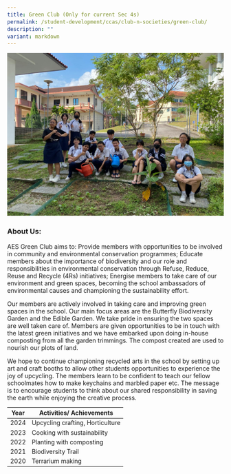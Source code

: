 ```yaml
---
title: Green Club (Only for current Sec 4s)
permalink: /student-development/ccas/club-n-societies/green-club/
description: ""
variant: markdown
---
```

![Green club 2024](/images/1_2024_Green_Club_members_at_the_edible_garden.jpg)

### About Us:

AES Green Club aims to:
Provide members with opportunities to be involved in community and environmental conservation programmes;
Educate members about the importance of biodiversity and our role and responsibilities in environmental conservation through Refuse, Reduce, Reuse and Recycle (4Rs) initiatives;
Energise members to take care of our environment and green spaces, becoming the school ambassadors of environmental causes and championing the sustainability effort.

Our members are actively involved in taking care and improving green spaces in the school. Our main focus areas are the Butterfly Biodiversity Garden and the Edible Garden. We take pride in ensuring the two spaces are well taken care of. Members are given opportunities to be in touch with the latest green initiatives and we have embarked upon doing in-house composting from all the garden trimmings. The compost created are used to nourish our plots of land.

We hope to continue championing recycled arts in the school by setting up art and craft booths to allow other students opportunities to experience the joy of upcycling. The members learn to be confident to teach our fellow schoolmates how to make keychains and marbled paper etc. The message is to encourage students to think about our shared responsibility in saving the earth while enjoying the creative process.



| Year | Activities/ Achievements | 
| -------- | -------- | 
| 2024     | Upcycling crafting, Horticulture     | 
| 2023     | Cooking with sustainability   | 
| 2022     | Planting with composting    | 
| 2021     | Biodiversity Trail    | 
| 2020     | Terrarium making     |